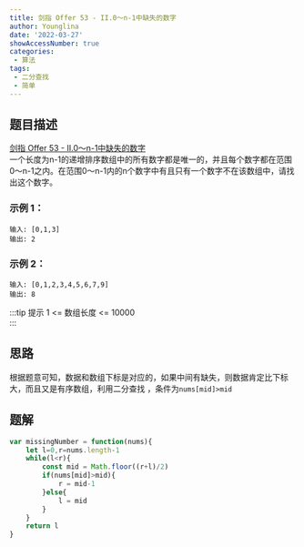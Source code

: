 ```yaml
---
title: 剑指 Offer 53 - II.0～n-1中缺失的数字
author: Younglina
date: '2022-03-27'
showAccessNumber: true
categories:
 - 算法
tags:
 - 二分查找
 - 简单
---
```


## 题目描述
[剑指 Offer 53 - II.0～n-1中缺失的数字](https://leetcode-cn.com/problems/que-shi-de-shu-zi-lcof/)  
一个长度为n-1的递增排序数组中的所有数字都是唯一的，并且每个数字都在范围0～n-1之内。在范围0～n-1内的n个数字中有且只有一个数字不在该数组中，请找出这个数字。  

### 示例 1：
```
输入: [0,1,3]  
输出: 2  
```

### 示例 2：
```
输入: [0,1,2,3,4,5,6,7,9]  
输出: 8  
```

:::tip 提示
1 <= 数组长度 <= 10000  
:::

## 思路
根据题意可知，数据和数组下标是对应的，如果中间有缺失，则数据肯定比下标大，而且又是有序数组，利用二分查找
，条件为`nums[mid]>mid`

## 题解
```javascript
var missingNumber = function(nums){
    let l=0,r=nums.length-1
    while(l<r){
        const mid = Math.floor((r+l)/2)
        if(nums[mid]>mid){
            r = mid-1
        }else{
            l = mid
        }
    }
    return l
}
```